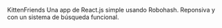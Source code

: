 KittenFriends
Una app de React.js simple usando Robohash. Reponsiva y con un sistema de búsqueda funcional.

